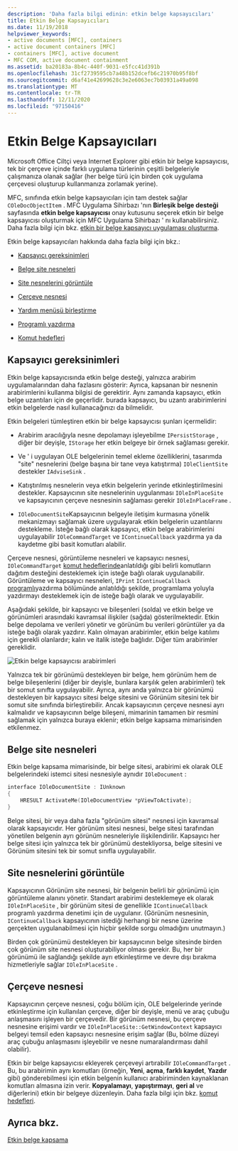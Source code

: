 ```yaml
---
description: 'Daha fazla bilgi edinin: etkin belge kapsayıcıları'
title: Etkin Belge Kapsayıcıları
ms.date: 11/19/2018
helpviewer_keywords:
- active documents [MFC], containers
- active document containers [MFC]
- containers [MFC], active document
- MFC COM, active document containment
ms.assetid: ba20183a-8b4c-440f-9031-e5fcc41d391b
ms.openlocfilehash: 31cf2739595cb7a48b152dcefb6c21970b95f8bf
ms.sourcegitcommit: d6af41e42699628c3e2e6063ec7b03931a49a098
ms.translationtype: MT
ms.contentlocale: tr-TR
ms.lasthandoff: 12/11/2020
ms.locfileid: "97150416"
---
```

# <a name="active-document-containers"></a>Etkin Belge Kapsayıcıları

Microsoft Office Ciltçi veya Internet Explorer gibi etkin bir belge kapsayıcısı, tek bir çerçeve içinde farklı uygulama türlerinin çeşitli belgeleriyle çalışmanıza olanak sağlar (her belge türü için birden çok uygulama çerçevesi oluşturup kullanmanıza zorlamak yerine).

MFC, sınıfında etkin belge kapsayıcıları için tam destek sağlar `COleDocObjectItem` . MFC Uygulama Sihirbazı 'nın **Birleşik belge desteği** sayfasında **etkin belge kapsayıcısı** onay kutusunu seçerek etkin bir belge kapsayıcısı oluşturmak için MFC Uygulama Sihirbazı ' nı kullanabilirsiniz. Daha fazla bilgi için bkz. [etkin bir belge kapsayıcı uygulaması oluşturma](creating-an-active-document-container-application.md).

Etkin belge kapsayıcıları hakkında daha fazla bilgi için bkz.:

- [Kapsayıcı gereksinimleri](#container_requirements)

- [Belge site nesneleri](#document_site_objects)

- [Site nesnelerini görüntüle](#view_site_objects)

- [Çerçeve nesnesi](#frame_object)

- [Yardım menüsü birleştirme](help-menu-merging.md)

- [Programlı yazdırma](programmatic-printing.md)

- [Komut hedefleri](message-handling-and-command-targets.md)

## <a name="container-requirements"></a><a name="container_requirements"></a> Kapsayıcı gereksinimleri

Etkin belge kapsayıcısında etkin belge desteği, yalnızca arabirim uygulamalarından daha fazlasını gösterir: Ayrıca, kapsanan bir nesnenin arabirimlerini kullanma bilgisi de gerektirir. Aynı zamanda kapsayıcı, etkin belge uzantıları için de geçerlidir. burada kapsayıcı, bu uzantı arabirimlerini etkin belgelerde nasıl kullanacağınızı da bilmelidir.

Etkin belgeleri tümleştiren etkin bir belge kapsayıcısı şunları içermelidir:

- Arabirim aracılığıyla nesne depolamayı işleyebilme `IPersistStorage` , diğer bir deyişle, `IStorage` her etkin belgeye bir örnek sağlaması gerekir.

- Ve ' i uygulayan OLE belgelerinin temel ekleme özelliklerini, tasarımda "site" nesnelerini (belge başına bir tane veya katıştırma) `IOleClientSite` destekler `IAdviseSink` .

- Katıştırılmış nesnelerin veya etkin belgelerin yerinde etkinleştirilmesini destekler. Kapsayıcının site nesnelerinin uygulanması `IOleInPlaceSite` ve kapsayıcının çerçeve nesnesinin sağlaması gerekir `IOleInPlaceFrame` .

- `IOleDocumentSite`Kapsayıcının belgeyle iletişim kurmasına yönelik mekanizmayı sağlamak üzere uygulayarak etkin belgelerin uzantılarını destekleme. İsteğe bağlı olarak kapsayıcı, etkin belge arabirimlerini uygulayabilir `IOleCommandTarget` ve `IContinueCallback` yazdırma ya da kaydetme gibi basit komutları alabilir.

Çerçeve nesnesi, görüntüleme nesneleri ve kapsayıcı nesnesi, `IOleCommandTarget` [komut hedeflerinde](message-handling-and-command-targets.md)anlatıldığı gibi belirli komutların dağıtım desteğini desteklemek için isteğe bağlı olarak uygulanabilir. Görüntüleme ve kapsayıcı nesneleri, `IPrint` `IContinueCallback` [programlı](programmatic-printing.md)yazdırma bölümünde anlatıldığı şekilde, programlama yoluyla yazdırmayı desteklemek için de isteğe bağlı olarak ve uygulayabilir.

Aşağıdaki şekilde, bir kapsayıcı ve bileşenleri (solda) ve etkin belge ve görünümleri arasındaki kavramsal ilişkiler (sağda) gösterilmektedir. Etkin belge depolama ve verileri yönetir ve görünüm bu verileri görüntüler ya da isteğe bağlı olarak yazdırır. Kalın olmayan arabirimler, etkin belge katılımı için gerekli olanlardır; kalın ve italik isteğe bağlıdır. Diğer tüm arabirimler gereklidir.

![Etkin belge kapsayıcısı arabirimleri](../mfc/media/vc37gj1.gif "Etkin belge kapsayıcısı arabirimleri")

Yalnızca tek bir görünümü destekleyen bir belge, hem görünüm hem de belge bileşenlerini (diğer bir deyişle, bunlara karşılık gelen arabirimleri) tek bir somut sınıfta uygulayabilir. Ayrıca, aynı anda yalnızca bir görünümü destekleyen bir kapsayıcı sitesi belge sitesini ve Görünüm sitesini tek bir somut site sınıfında birleştirebilir. Ancak kapsayıcının çerçeve nesnesi ayrı kalmalıdır ve kapsayıcının belge bileşeni, mimarinin tamamen bir resmini sağlamak için yalnızca buraya eklenir; etkin belge kapsama mimarisinden etkilenmez.

## <a name="document-site-objects"></a><a name="document_site_objects"></a> Belge site nesneleri

Etkin belge kapsama mimarisinde, bir belge sitesi, arabirimi ek olarak OLE belgelerindeki istemci sitesi nesnesiyle aynıdır `IOleDocument` :

```cpp
interface IOleDocumentSite : IUnknown
{
    HRESULT ActivateMe(IOleDocumentView *pViewToActivate);
}
```

Belge sitesi, bir veya daha fazla "görünüm sitesi" nesnesi için kavramsal olarak kapsayıcıdır. Her görünüm sitesi nesnesi, belge sitesi tarafından yönetilen belgenin ayrı görünüm nesneleriyle ilişkilendirilir. Kapsayıcı her belge sitesi için yalnızca tek bir görünümü destekliyorsa, belge sitesini ve Görünüm sitesini tek bir somut sınıfla uygulayabilir.

## <a name="view-site-objects"></a><a name="view_site_objects"></a> Site nesnelerini görüntüle

Kapsayıcının Görünüm site nesnesi, bir belgenin belirli bir görünümü için görüntüleme alanını yönetir. Standart arabirimi desteklemeye ek olarak `IOleInPlaceSite` , bir görünüm sitesi de genellikle `IContinueCallback` programlı yazdırma denetimi için de uygulanır. (Görünüm nesnesinin, `IContinueCallback` kapsayıcının istediği herhangi bir nesne üzerine gerçekten uygulanabilmesi için hiçbir şekilde sorgu olmadığını unutmayın.)

Birden çok görünümü destekleyen bir kapsayıcının belge sitesinde birden çok görünüm site nesnesi oluşturabiliyor olması gerekir. Bu, her bir görünümü ile sağlandığı şekilde ayrı etkinleştirme ve devre dışı bırakma hizmetleriyle sağlar `IOleInPlaceSite` .

## <a name="frame-object"></a><a name="frame_object"></a> Çerçeve nesnesi

Kapsayıcının çerçeve nesnesi, çoğu bölüm için, OLE belgelerinde yerinde etkinleştirme için kullanılan çerçeve, diğer bir deyişle, menü ve araç çubuğu anlaşmasını işleyen bir çerçevedir. Bir görünüm nesnesi, bu çerçeve nesnesine erişimi vardır ve `IOleInPlaceSite::GetWindowContext` kapsayıcı belgeyi temsil eden kapsayıcı nesnesine erişim sağlar (Bu, bölme düzeyi araç çubuğu anlaşmasını işleyebilir ve nesne numaralandırması dahil olabilir).

Etkin bir belge kapsayıcısı ekleyerek çerçeveyi artırabilir `IOleCommandTarget` . Bu, bu arabirimin aynı komutları (örneğin, **Yeni**, **açma**, **farklı kaydet**, **Yazdır** gibi) gönderebilmesi için etkin belgenin kullanıcı arabiriminden kaynaklanan komutları almasına izin verir. **Kopyalamayı**, **yapıştırmayı**, **geri al** ve diğerlerini) etkin bir belgeye düzenleyin. Daha fazla bilgi için bkz. [komut hedefleri](message-handling-and-command-targets.md).

## <a name="see-also"></a>Ayrıca bkz.

[Etkin belge kapsama](active-document-containment.md)
